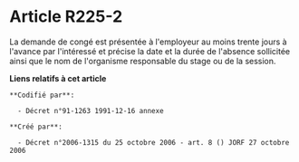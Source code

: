 # Article R225-2

La demande de congé est présentée à l'employeur au moins trente jours à l'avance par l'intéressé et précise la date et la
durée de l'absence sollicitée ainsi que le nom de l'organisme responsable du stage ou de la session.

**Liens relatifs à cet article**

	**Codifié par**:

	  - Décret n°91-1263 1991-12-16 annexe

	**Créé par**:

	  - Décret n°2006-1315 du 25 octobre 2006 - art. 8 () JORF 27 octobre 2006
